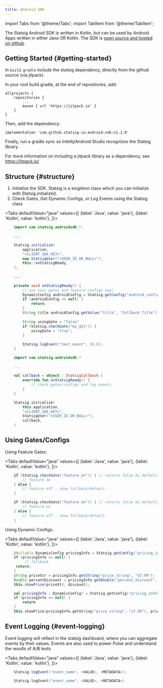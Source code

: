 ```yaml
---
title: Android SDK
---
```


import Tabs from '@theme/Tabs';
import TabItem from '@theme/TabItem';

The Statsig Android SDK is written in Kotlin, but can be used by Android Apps written in either Java OR Kotlin.
The SDK is [open source and hosted on github](https://github.com/statsig-io/android-sdk).

## Getting Started {#getting-started}

In `build.gradle` include the statsig dependency, directly from the github source (via jitpack).

In your root build.gradle, at the end of repositories, add:

    allprojects {
        repositories {
            ...
            maven { url 'https://jitpack.io' }
        }
    }

Then, add the dependency:

    implementation 'com.github.statsig-io:android-sdk:v1.1.0'

Finally, run a gradle sync so Intellij/Android Studio recognizes the Statsig library.

For more information on including a jitpack library as a dependency, see https://jitpack.io/

## Structure {#structure}

1. Initialize the SDK.  Statsig is a singleton class which you can initialize with Statsig.initialize().
2. Check Gates, Get Dynamic Configs, or Log Events using the Statsig class

<Tabs
  defaultValue="java"
  values={[
    {label: 'Java', value: 'java'},
    {label: 'Kotlin', value: 'kotlin'},
  ]}>
  <TabItem value="java">

```java
    import com.statsig.androidsdk.*;
    
    ...

    Statsig.initialize(  
        application,  
        "<CLIENT_SDK_KEY>",  
        new StatsigUser("<USER_ID_OR_NULL>"),
        this::onStatsigReady, 
    );
    
    ...
    
    private void onStatsigReady() {
        // use your gates and feature configs now!
        DynamicConfig androidConfig = Statsig.getConfig("android_config");
        if (androidConfig == null) {  
            return;  
        }
        String title androidConfig.getValue("title", "Fallback Title");
	
        String usingGate = "false"
        if (Statsig.checkGate("my_gk1")) {
            usingGate = "true";
        }
        
        Statsig.logEvent("test_event", 10.0);
    }
```

  </TabItem>
  <TabItem value="kotlin">

```kotlin
    import com.statsig.androidsdk.*
    
    ...
    
    val callback = object : StatsigCallback {
        override fun onStatsigReady() {
            // check gates/configs and log events
        }
    }

    Statsig.initialize(  
        this.application,  
        "<CLIENT_SDK_KEY>",  
        StatsigUser("<USER_ID_OR_NULL>"),  
        callback,
    )
```

  </TabItem>
</Tabs>

 ## Using Gates/Configs
 
Using Feature Gates:

<Tabs
  defaultValue="java"
  values={[
    {label: 'Java', value: 'java'},
    {label: 'Kotlin', value: 'kotlin'},
  ]}>
  <TabItem value="java">

```java
    if (Statsig.checkGate("feature_on")) { // returns false by default, else, returns the gate value for the initialized user
        // feature on
    } else {
        // feature off - show fallback/default
    }
```

  </TabItem>
  <TabItem value="kotlin">

```kotlin
    if (Statsig.checkGate("feature_on")) { // returns false by default, else, returns the gate value for the initialized user
        // feature on
    } else {
        // feature off - show fallback/default
    }
```

  </TabItem>
</Tabs>
     
 Using Dynamic Configs:
 
 <Tabs
  defaultValue="java"
  values={[
    {label: 'Java', value: 'java'},
    {label: 'Kotlin', value: 'kotlin'},
  ]}>
  <TabItem value="java">

```java
    @Nullable DynamicConfig pricingInfo = Statsig.getConfig("pricing_info");
    if (pricingInfo == null) {
     	 // fallback
	 return;
    }
    String priceStr = pricingInfo.getString("price_string", "$7.99");
    Double percentDiscount = pricingInfo.getDouble("percent_discount", 10.0); 
    this.showPrice(priceStr, discount);
```

  </TabItem>
  <TabItem value="kotlin">

```kotlin
    val pricingInfo : DynamicConfig? = Statsig.getConfig("pricing_info")
    if (pricingInfo == null) {
        return
    }
    this.showPrice(pricingInfo.getString("price_string", "$7.99"), pricingInfo.getDouble("percent_discount", 10.0))
```

  </TabItem>
</Tabs>

## Event Logging {#event-logging}

Event logging will reflect in the statsig dashboard, where you can aggregate events by their values.  Events are also used to power Pulse and understand the results of A/B tests


<Tabs
  defaultValue="java"
  values={[
    {label: 'Java', value: 'java'},
    {label: 'Kotlin', value: 'kotlin'},
  ]}>
  <TabItem value="java">

```java
    Statsig.logEvent("event_name", <VALUE>, <METADATA>);
```

  </TabItem>
  <TabItem value="kotlin">

```kotlin
    Statsig.logEvent("event_name", <VALUE>, <METADATA>)
```

  </TabItem>
</Tabs>
    
     
